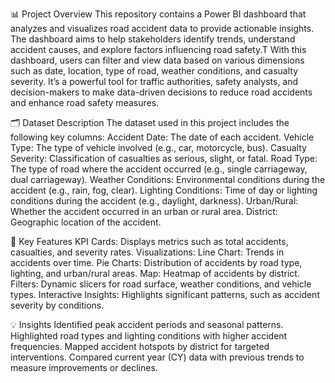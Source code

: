 📊 Project Overview
This repository contains a Power BI dashboard that analyzes and visualizes road accident data to provide actionable insights. The dashboard aims to help stakeholders identify trends, understand accident causes, and explore factors influencing road safety.T With this dashboard, users can filter and view data based on various dimensions such as date, location, type of road, weather conditions, and casualty severity. It’s a powerful tool for traffic authorities, safety analysts, and decision-makers to make data-driven decisions to reduce road accidents and enhance road safety measures.

🗂️ Dataset Description
The dataset used in this project includes the following key columns:
Accident Date: The date of each accident.
Vehicle Type: The type of vehicle involved (e.g., car, motorcycle, bus).
Casualty Severity: Classification of casualties as serious, slight, or fatal.
Road Type: The type of road where the accident occurred (e.g., single carriageway, dual carriageway).
Weather Conditions: Environmental conditions during the accident (e.g., rain, fog, clear).
Lighting Conditions: Time of day or lighting conditions during the accident (e.g., daylight, darkness).
Urban/Rural: Whether the accident occurred in an urban or rural area.
District: Geographic location of the accident.

🔑 Key Features
KPI Cards: Displays metrics such as total accidents, casualties, and severity rates.
Visualizations:
Line Chart: Trends in accidents over time.
Pie Charts: Distribution of accidents by road type, lighting, and urban/rural areas.
Map: Heatmap of accidents by district.
Filters: Dynamic slicers for road surface, weather conditions, and vehicle types.
Interactive Insights: Highlights significant patterns, such as accident severity by conditions.

💡 Insights
Identified peak accident periods and seasonal patterns.
Highlighted road types and lighting conditions with higher accident frequencies.
Mapped accident hotspots by district for targeted interventions.
Compared current year (CY) data with previous trends to measure improvements or declines.
